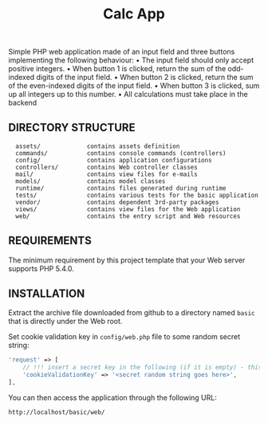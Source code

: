 <p align="center">
    <h1 align="center">Calc App</h1>
    <br>
</p>

Simple PHP web application made of an input field and three buttons implementing the
following behaviour:
• The input field should only accept positive integers.
• When button 1 is clicked, return the sum of the odd-indexed digits of the input field.
• When button 2 is clicked, return the sum of the even-indexed digits of the input field.
• When button 3 is clicked, sum up all integers up to this number.
• All calculations must take place in the backend

DIRECTORY STRUCTURE
-------------------

      assets/             contains assets definition
      commands/           contains console commands (controllers)
      config/             contains application configurations
      controllers/        contains Web controller classes
      mail/               contains view files for e-mails
      models/             contains model classes
      runtime/            contains files generated during runtime
      tests/              contains various tests for the basic application
      vendor/             contains dependent 3rd-party packages
      views/              contains view files for the Web application
      web/                contains the entry script and Web resources



REQUIREMENTS
------------

The minimum requirement by this project template that your Web server supports PHP 5.4.0.


INSTALLATION
------------


Extract the archive file downloaded from github to
a directory named `basic` that is directly under the Web root.

Set cookie validation key in `config/web.php` file to some random secret string:

```php
'request' => [
    // !!! insert a secret key in the following (if it is empty) - this is required by cookie validation
    'cookieValidationKey' => '<secret random string goes here>',
],
```

You can then access the application through the following URL:

~~~
http://localhost/basic/web/
~~~
